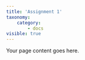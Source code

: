 ```yaml
---
title: 'Assignment 1'
taxonomy:
    category:
        - docs
visible: true
---
```


Your page content goes here.